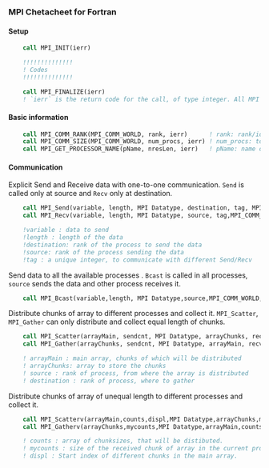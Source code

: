 ### MPI Chetacheet for Fortran

#### Setup
```fortran 
    call MPI_INIT(ierr)

    !!!!!!!!!!!!!!
    ! Codes
    !!!!!!!!!!!!!!

    call MPI_FINALIZE(ierr)
    ! `ierr` is the return code for the call, of type integer. All MPI routines in Fortran has an error code as last argument 
```

#### Basic information
```fortran
    call MPI_COMM_RANK(MPI_COMM_WORLD, rank, ierr)      ! rank: rank/id of current process
    call MPI_COMM_SIZE(MPI_COMM_WORLD, num_procs, ierr) ! num_procs: total number of process
    call MPI_GET_PROCESSOR_NAME(pName, nresLen, ierr)   ! pName: name of the host for current process
```

#### Communication
Explicit Send and Receive data with one-to-one communication. `Send` is called only at source and `Recv` only at destination.
```fortran
    call MPI_Send(variable, length, MPI Datatype, destination, tag, MPI_COMM_WORLD,ierr) 
    call MPI_Recv(variable, length, MPI Datatype, source, tag,MPI_COMM_WORLD, status, ierr)

    !variable : data to send
    !length : length of the data
    !destination: rank of the process to send the data
    !source: rank of the process sending the data
    !tag : a unique integer, to communicate with different Send/Recv
```

Send data to all the available processes . `Bcast` is called in all processes, `source` sends the data and other process receives it. 
```fortran
    call MPI_Bcast(variable,length, MPI Datatype,source,MPI_COMM_WORLD,ierr)
```

Distribute chunks of array to different processes and collect it. `MPI_Scatter`, `MPI_Gather` can only distribute and collect equal length of chunks.
```fortran
    call MPI_Scatter(arrayMain, sendcnt, MPI Datatype, arrayChunks, recvcnt, MPI Datatype, source, MPI_COMM_WORLD, ierr)
    call MPI_Gather(arrayChunks, sendcnt, MPI Datatype, arrayMain, recvcnt, MPI Datatype,destination, MPI_COMM_WORLD, ierr)

    ! arrayMain : main array, chunks of which will be distributed
    ! arrayChunks: array to store the chunks
    ! source : rank of process, from where the array is distributed
    ! destination : rank of process, where to gather


```
Distribute chunks of array of unequal length to different processes and collect it.
```fortran
    call MPI_Scatterv(arrayMain,counts,displ,MPI Datatype,arrayChunks,mycounts,MPI Datatype,source,MPI_COMM_WORLD,ierr)
    call MPI_Gatherv(arrayChunks,mycounts,MPI Datatype,arrayMain,counts,displ,MPI Datatype,destination,MPI_COMM_WORLD,ierr)

    ! counts : array of chunksizes, that will be distibuted.
    ! mycounts : size of the received chunk of array in the current process
    ! displ : Start index of different chunks in the main array.
```

